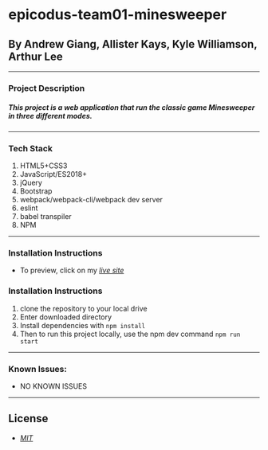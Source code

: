 # epicodus-team01-minesweeper

## By Andrew Giang, Allister Kays, Kyle Williamson, Arthur Lee

---

### Project Description

##### This project is a web application that run the classic game Minesweeper in three different modes.
---
### Tech Stack
1. HTML5+CSS3
2. JavaScript/ES2018+
3. jQuery
4. Bootstrap
5. webpack/webpack-cli/webpack dev server
6. eslint
7. babel transpiler
8. NPM
---
### Installation Instructions
* To preview, click on my _[live site](https://giang184.github.io/teamweek---minesweeper/)_ 
### Installation Instructions
1. clone the repository to your local drive
2. Enter downloaded directory
3. Install dependencies with `npm install`
4. Then to run this project locally, use the npm dev command `npm run start`

---
### Known Issues:
* NO KNOWN ISSUES
---

## License

* _[MIT](https://opensource.org/licenses/MIT)_


